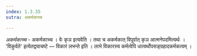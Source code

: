 ```yaml
---
index: 1.3.35
sutra: अकर्मकाच्च

---
```

_अकर्मकाच्च_ - अकर्मकाच्च । वेः कृञ इत्यवेति । तथा च अकर्मकात् विपूर्वात् कृञ आत्मनेपदमित्यर्थः । 'विकुर्वते' इत्येतद्व्याचष्टे  —  विकारं लभन्ते इति । लाभे विकारस्य कर्मत्वेपि धात्वर्थोपसङ्ग्रहादकर्मकत्वम् । 